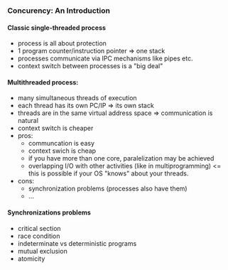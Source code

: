 ### Concurency: An Introduction

#### Classic single-threaded process
- process is all about protection
- 1 program counter/instruction pointer => one stack
- processes communicate via IPC mechanisms like pipes etc.
- context switch between processes is a "big deal"

#### Multithreaded process:
- many simultaneous threads of execution
- each thread has its own PC/IP => its own stack
- threads are in the same virtual address space => communication is natural
- context switch is cheaper
- pros:
  - communcation is easy
  - context swich is cheap
  - if you have more than one core, paralelization may be achieved
  - overlapping I/O with other activities (like in multiprogramming) <= this is possible if your OS "knows" about your threads.
- cons:
  - synchronization problems (processes also have them)
  - ...

#### Synchronizations problems
- critical section
- race condition
- indeterminate vs deterministic programs
- mutual exclusion
- atomicity
